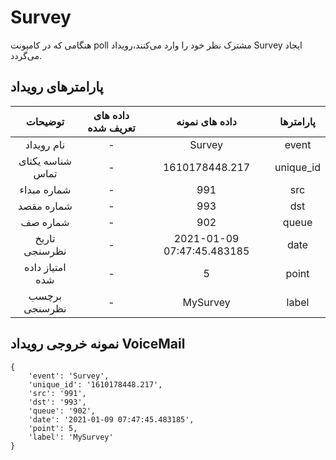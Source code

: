 ---
---
# Survey

هنگامی که در کامپونت poll  مشترک نظر خود را وارد می‌کنند،رویداد Survey ایجاد می‌گردد.


## پارامترهای رویداد
|      توضیحات      | داده های تعریف شده |       داده های نمونه       |  پارامترها |
|:-----------------:|:------------------:|:--------------------------:|:----------:|
|     نام رویداد    |          -         |           Survey           |    event   |
|  شناسه یکتای تماس |          -         |       1610178448.217       |  unique_id |
|     شماره مبداء   |          -         |             991            |     src    |
|     شماره مقصد    |          -         |             993            |     dst    |
|      شماره صف     |          -         |             902            |    queue   |
|    تاریخ نظرسنجی  |          -         | 2021-01-09 07:47:45.483185 |    date    |
|   امتیاز داده شده |          -         |              5             |    point   |
|    برچسب نظرسنجی  |          -         |          MySurvey          |    label   |


## نمونه خروجی رویداد VoiceMail


```shell
{
    'event': 'Survey',
    'unique_id': '1610178448.217',
    'src': '991',
    'dst': '993',
    'queue': '902',
    'date': '2021-01-09 07:47:45.483185',
    'point': 5,
    'label': 'MySurvey'
}

```